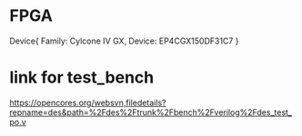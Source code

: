 # FPGA
Device{
	Family: Cylcone IV GX,
	Device: EP4CGX150DF31C7
}
# link for test_bench
https://opencores.org/websvn,filedetails?repname=des&path=%2Fdes%2Ftrunk%2Fbench%2Fverilog%2Fdes_test_po.v